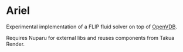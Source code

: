Ariel
=====

Experimental implementation of a FLIP fluid solver on top of [OpenVDB](http://www.openvdb.org).

Requires Nuparu for external libs and reuses components from Takua Render.
